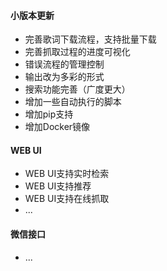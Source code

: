 #### 小版本更新
* 完善歌词下载流程，支持批量下载
* 完善抓取过程的进度可视化
* 错误流程的管理控制
* 输出改为多彩的形式
* 搜索功能完善（广度更大）
* 增加一些自动执行的脚本
* 增加pip支持
* 增加Docker镜像

#### WEB UI
* WEB UI支持实时检索
* WEB UI支持推荐
* WEB UI支持在线抓取
* ...

#### 微信接口
* ...